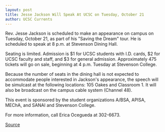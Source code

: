 ```yaml
---
layout: post
title: Jesse Jackson Will Speak At UCSC on Tuesday, October 21
author: UCSC Currents
---
```


Rev. Jesse Jackson is scheduled to make an appearance on campus on Tuesday, October 21, as part of his "Saving the Dream" tour. He is scheduled to speak at 8 p.m. at Stevenson Dining Hall.

Seating is limited. Admission is $1 for UCSC students with  I.D. cards, $2 for UCSC faculty and staff, and $3 for general  admission. Approximately 475 tickets will go on sale, beginning at 4 p.m. Tuesday at Stevenson College.

Because the number of seats in the dining hall is not expected to accommodate people interested in Jackson's appearance, the  speech will be simulcast at the following locations: 105 Oakes and Classroom 1. It will also be broadcast on the campus cable system (Channel 48).

This event is sponsored by the student organizations A/BSA, APISA, MEChA, and SANAI and Stevenson College.

For more information, call Erica Ocegueda at 302-6673.

[Source](http://www1.ucsc.edu/oncampus/currents/97-10-20/jackson.htm "Permalink to Jesse Jackson: 10-20-97")
